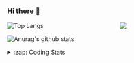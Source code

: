 ### Hi there 👋

<!--
**tao8687/tao8687** is a ✨ _special_ ✨ repository because its `README.md` (this file) appears on your GitHub profile.

Here are some ideas to get you started:

- 🔭 I’m currently working on ...
- 🌱 I’m currently learning ...
- 👯 I’m looking to collaborate on ...
- 🤔 I’m looking for help with ...
- 💬 Ask me about ...
- 📫 How to reach me: ...
- 😄 Pronouns: ...
- ⚡ Fun fact: ...
-->

<img align='right' src="https://media.giphy.com/media/M9gbBd9nbDrOTu1Mqx/giphy.gif" width="240">

  
![Top Langs](https://github-readme-stats.vercel.app/api/top-langs/?username=tao8687&layout=compact&title_color=23238E&text_color=A67D3D)

![Anurag's github stats](https://github-readme-stats.vercel.app/api?username=tao8687&show_icons=true&&text_color=A67D3D&title_color=23238E&show_icons=false&count_private=true&hide=stars)

<details>
  <summary>:zap: Coding Stats</summary>
  <br>
    
<!--START_SECTION:waka-->
![Code Time](http://img.shields.io/badge/Code%20Time-1%2C869%20hrs%2054%20mins-blue)

![Profile Views](http://img.shields.io/badge/Profile%20Views-0-blue)

**🐱 My GitHub Data** 

> 📦 1.5 MB Used in GitHub's Storage 
 > 
> 🏆 43 Contributions in the Year 2025
 > 
> 🚫 Not Opted to Hire
 > 
> 📜 62 Public Repositories 
 > 
> 🔑 24 Private Repositories 
 > 
**I'm an Early 🐤** 

```text
🌞 Morning                1646 commits        ██████████████████████░░░   88.54 % 
🌆 Daytime                90 commits          █░░░░░░░░░░░░░░░░░░░░░░░░   04.84 % 
🌃 Evening                119 commits         ██░░░░░░░░░░░░░░░░░░░░░░░   06.40 % 
🌙 Night                  4 commits           ░░░░░░░░░░░░░░░░░░░░░░░░░   00.22 % 
```
📅 **I'm Most Productive on Wednesday** 

```text
Monday                   267 commits         ████░░░░░░░░░░░░░░░░░░░░░   14.36 % 
Tuesday                  253 commits         ███░░░░░░░░░░░░░░░░░░░░░░   13.61 % 
Wednesday                324 commits         ████░░░░░░░░░░░░░░░░░░░░░   17.43 % 
Thursday                 247 commits         ███░░░░░░░░░░░░░░░░░░░░░░   13.29 % 
Friday                   263 commits         ████░░░░░░░░░░░░░░░░░░░░░   14.15 % 
Saturday                 257 commits         ███░░░░░░░░░░░░░░░░░░░░░░   13.82 % 
Sunday                   248 commits         ███░░░░░░░░░░░░░░░░░░░░░░   13.34 % 
```


📊 **This Week I Spent My Time On** 

```text
🕑︎ Time Zone: Asia/Shanghai

💬 Programming Languages: 
C++                      5 hrs 8 mins        ████████░░░░░░░░░░░░░░░░░   31.40 % 
Other                    4 hrs 7 mins        ██████░░░░░░░░░░░░░░░░░░░   25.22 % 
Python                   2 hrs 57 mins       █████░░░░░░░░░░░░░░░░░░░░   18.09 % 
JSON                     1 hr 8 mins         ██░░░░░░░░░░░░░░░░░░░░░░░   06.96 % 
C                        59 mins             ██░░░░░░░░░░░░░░░░░░░░░░░   06.06 % 

🔥 Editors: 
VS Code                  16 hrs 14 mins      █████████████████████████   99.11 % 
Cursor                   8 mins              ░░░░░░░░░░░░░░░░░░░░░░░░░   00.89 % 

🐱‍💻 Projects: 
src                      6 hrs 52 mins       ██████████░░░░░░░░░░░░░░░   41.99 % 
BossMatchJobHunter       3 hrs 6 mins        █████░░░░░░░░░░░░░░░░░░░░   18.93 % 
cartographer_ws          2 hrs 29 mins       ████░░░░░░░░░░░░░░░░░░░░░   15.18 % 
cartographer             1 hr 50 mins        ███░░░░░░░░░░░░░░░░░░░░░░   11.19 % 
2DLandMarkSLAMSimEnv     41 mins             █░░░░░░░░░░░░░░░░░░░░░░░░   04.23 % 

💻 Operating System: 
Linux                    16 hrs 23 mins      █████████████████████████   100.00 % 
```

**I Mostly Code in C++** 

```text
C++                      11 repos            ████████░░░░░░░░░░░░░░░░░   32.35 % 
Python                   9 repos             ███████░░░░░░░░░░░░░░░░░░   26.47 % 
JavaScript               2 repos             █░░░░░░░░░░░░░░░░░░░░░░░░   05.88 % 
Batchfile                1 repo              █░░░░░░░░░░░░░░░░░░░░░░░░   02.94 % 
HTML                     1 repo              █░░░░░░░░░░░░░░░░░░░░░░░░   02.94 % 
```



**Timeline**

![Lines of Code chart](https://raw.githubusercontent.com/tao8687/tao8687/master/assets/bar_graph.png)


 Last Updated on 12/02/2025 01:39:19 UTC
<!--END_SECTION:waka-->
</details>
